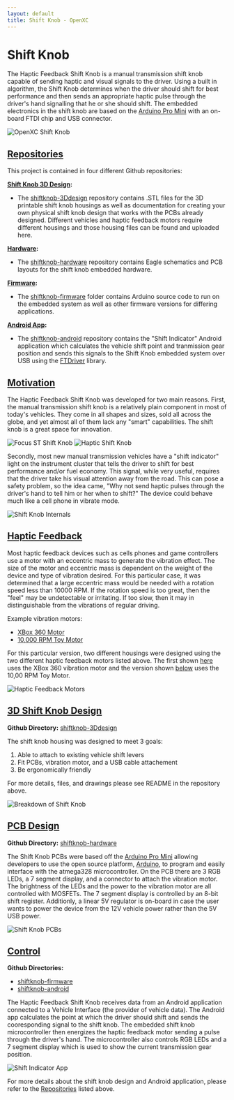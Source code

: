 ```yaml
---
layout: default
title: Shift Knob - OpenXC
---
```


<div class="page-header">
    <h1>Shift Knob</h1>
</div>

The Haptic Feedback Shift Knob is a manual transmission shift knob capable of
sending haptic and visual signals to the driver. Using a built in algorithm, the
Shift Knob determines when the driver should shift for best performance and then sends
an appropriate haptic pulse through the driver's hand signalling that he or she should shift.
The embedded electronics in the shift knob are based on the [Arduino Pro Mini] with an on-board
FTDI chip and USB connector.

![OpenXC Shift Knob](/projects/images/shift-knob/assembled_shift_knob_1.jpg)

<div class="page-header">
	<h2 id="repositories"><a href="#repositories">Repositories</a></h2>
</div>

This project is contained in four different Github repositories:

**<ins>Shift Knob 3D Design</ins>:**

* The [shiftknob-3Ddesign] repository contains .STL files for the 3D printable shift
knob housings as well as documentation for creating your own physical shift knob design that works
with the PCBs already designed. Different vehicles and haptic feedback motors require different
housings and those housing files can be found and uploaded here.

**<ins>Hardware</ins>:**

* The [shiftknob-hardware] repository contains Eagle schematics and PCB layouts for
the shift knob embedded hardware.

**<ins>Firmware</ins>:**

* The [shiftknob-firmware] folder contains Arduino source code to run on the embedded
system as well as other firmware versions for differing applications.

**<ins>Android App</ins>:**

* The [shiftknob-android] repository contains the "Shift Indicator" Android application which
calculates the vehicle shift point and tranmission gear position and sends this signals to the Shift Knob
embedded system over USB using the [FTDriver] library.

<div class="page-header">
	<h2 id="motivation"><a href="#motivation">Motivation</a></h2>
</div>

The Haptic Feedback Shift Knob was developed for two main reasons. First, the manual
transmission shift knob is a relatively plain component in most of today's vehicles.
They come in all shapes and sizes, sold all across the globe, and yet almost all of them
lack any "smart" capabilities. The shift knob is a great space for innovation.

![Focus ST Shift Knob](/projects/images/shift-knob/in_vehicle_2_small.jpg) ![Haptic Shift Knob](/projects/images/shift-knob/in_vehicle_1_small.jpg)

Secondly, most new manual transmission vehicles have a "shift indicator" light on the
instrument cluster that tells the driver to shift for best performance and/or fuel economy.
This signal, while very useful, requires that the driver take his visual attention away from
the road. This can pose a safety problem, so the idea came, "Why not send
haptic pulses through the driver's hand to tell him or her when to shift?" The device
could behave much like a cell phone in vibrate mode.

![Shift Knob Internals](/projects/images/shift-knob/shift_knob_internals.jpg)

<div class="page-header">
	<h2 id="haptic_feedback"><a href="#haptic_feedback">Haptic Feedback</a></h2>
</div>

Most haptic feedback devices such as cells phones and game controllers use a motor with an
eccentric mass to generate the vibration effect. The size of the motor and eccentric mass is
dependent on the weight of the device and type of vibration desired. For this particular case, it
was determined that a large eccentric mass would be needed with a rotation speed less than
10000 RPM. If the rotation speed is too great, then the "feel" may be undetectable or irritating.
If too slow, then it may in distinguishable from the vibrations of regular driving.

Example vibration motors:

* [XBox 360 Motor]
* [10,000 RPM Toy Motor]

For this particular version, two different housings were designed using the two different haptic
feedback motors listed above. The first shown [here](#motivation) uses the XBox 360 vibration
motor and the version shown [below](#3Ddesign) uses the 10,00 RPM Toy Motor.

![Haptic Feedback Motors](/projects/images/shift-knob/motors.jpg)

<div class="page-header">
	<h2 id="3Ddesign"><a href="#3Ddesign">3D Shift Knob Design</a></h2>
</div>

**Github Directory:** [shiftknob-3Ddesign]

The shift knob housing was designed to meet 3 goals:

1. Able to attach to existing vehicle shift levers
1. Fit PCBs, vibration motor, and a USB cable attachement
1. Be ergonomically friendly

For more details, files, and drawings please see README in the repository above.

![Breakdown of Shift Knob](/projects/images/shift-knob/breakdown_of_shift_knob.jpg)

<div class="page-header">
	<h2 id="PCB"><a href="#PCB">PCB Design</a></h2>
</div>

**Github Directory:** [shiftknob-hardware]

The Shift Knob PCBs were based off the [Arduino Pro Mini] allowing developers to use the open
source platform, [Arduino], to program and easily interface with the atmega328 microcontroller. On the PCB
there are 3 RGB LEDs, a 7 segment display, and a connector to attach the vibration motor. The
brightness of the LEDs and the power to the vibration motor are all controlled with MOSFETs. The
7 segment display is controlled by an 8-bit shift register. Additionly, a linear 5V regulator is on-board
in case the user wants to power the device from the 12V vehicle power rather than the 5V USB power.

![Shift Knob PCBs](/projects/images/shift-knob/shiftknob_pcbs.jpg)

<div class="page-header">
	<h2 id="control"><a href="#control">Control</a></h2>
</div>

**Github Directories:**

* [shiftknob-firmware]
* [shiftknob-android]

The Haptic Feedback Shift Knob receives data from an Android application connected to a Vehicle
Interface (the provider of vehicle data). The Android app calculates the point at which the driver
should shift and sends the cooresponding signal to the shift knob. The embedded shift knob
microcontroller then energizes the haptic feedback motor sending a pulse through the driver's
hand. The microcontroller also controls RGB LEDs and a 7 segment display which is used to show
the current transmission gear position.

![Shift Indicator App](/projects/images/shift-knob/app_screenshot.png)

For more details about the shift knob design and Android application, please refer to the
[Repositories](#repositories) listed above.

[README]: https://github.com/openxc/shift-knob/blob/master/README.mkd
[Arduino Pro Mini]: http://arduino.cc/en/Main/ArduinoBoardProMini
[shiftknob-3Ddesign]: https://github.com/openxc/shiftknob-3Ddesign
[shiftknob-hardware]: https://github.com/openxc/shiftknob-hardware
[shiftknob-firmware]: https://github.com/openxc/shiftknob-firmware
[shiftknob-android]: https://github.com/openxc/shiftknob-android
[Arduino]: http://www.arduino.cc
[10,000 RPM Toy Motor]: http://www.amazon.com/0-04A-10000RPM-Vibrator-Vibration-Motor/dp/B005G0NQEG/
[XBox 360 Motor]: http://www.instructables.com/id/How-To-Disassemble-an-Xbox-360-Wireless-Controller/step15/Remove-The-Rumble-Packs/
[FTDriver]: https://github.com/ksksue/FTDriver
